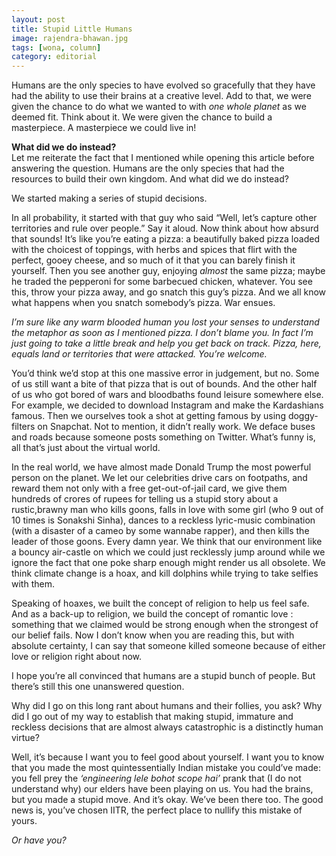 ```yaml
---
layout: post
title: Stupid Little Humans
image: rajendra-bhawan.jpg
tags: [wona, column]
category: editorial 
---
```


Humans are the only species to have evolved so gracefully that they have had the ability to use their brains at a creative level. Add to that, we were given the chance to do what we wanted to with _one whole planet_ as we deemed fit. Think about it. We were given the chance to build a masterpiece. A masterpiece we could live in!

__What did we do instead?__  
Let me reiterate the fact that I mentioned while opening this article before answering the question. Humans are the only species that had the resources to build their own kingdom. And what did we do instead?

We started making a series of stupid decisions.

In all probability, it started with that guy who said “Well, let’s capture other territories and rule over people.” Say it aloud. Now think about how absurd that sounds! It’s like you’re eating a pizza: a beautifully baked pizza loaded with the choicest of toppings, with herbs and spices that flirt with the perfect, gooey cheese, and so much of it that you can barely finish it yourself. Then you see another guy, enjoying _almost_ the same pizza; maybe he traded the pepperoni for some barbecued chicken, whatever. You see this, throw your pizza away, and go snatch this guy’s pizza. And we all know what happens when you snatch somebody’s pizza. War ensues.

_I’m sure like any warm blooded human you lost your senses to understand the metaphor as soon as I mentioned pizza. I don’t blame you. In fact I’m just going to take a little break and help you get back on track. Pizza, here, equals land or territories that were attacked. You’re welcome._

You’d think we’d stop at this one massive error in judgement, but no. Some of us still want a bite of that pizza that is out of bounds. And the other half of us who got bored of wars and bloodbaths found leisure somewhere else. For example, we decided to download Instagram and make the Kardashians famous. Then we ourselves took a shot at getting famous by using doggy-filters on Snapchat. Not to mention, it didn’t really work. We deface buses and roads because someone posts something on Twitter. What’s funny is, all that’s just about the virtual world.

In the real world, we have almost made Donald Trump the most powerful person on the planet. We let our celebrities drive cars on footpaths, and reward them not only with a free get-out-of-jail card, we give them hundreds of crores of rupees for telling us a stupid story about a rustic,brawny man who kills goons, falls in love with some girl (who 9 out of 10 times is Sonakshi Sinha), dances to a reckless lyric-music combination (with a disaster of a cameo by some wannabe rapper), and then kills the leader of those goons. Every damn year.
We think that our environment like a bouncy air-castle on which we could just recklessly jump around while we ignore the fact that one poke sharp enough might render us all obsolete. We think climate change is a hoax, and kill dolphins while trying to take selfies with them.

Speaking of hoaxes, we built the concept of religion to help us feel safe. And as a back-up to religion, we build the concept of romantic love : something that we claimed would be strong enough when the strongest of our belief fails. Now I don’t know when you are reading this, but with absolute certainty, I can say that someone killed someone because of either love or religion right about now.

I hope you’re all convinced that humans are a stupid bunch of people. But there’s still this one unanswered question.

Why did I go on this long rant about humans and their follies, you ask? Why did I go out of my way to establish that making stupid, immature and reckless decisions that are almost always catastrophic is a distinctly human virtue?

Well, it’s because I want you to feel good about yourself. I want you to know that you made the most quintessentially Indian mistake you could’ve made: you fell prey the _‘engineering
lele bohot scope hai’_ prank that (I do not understand why) our elders have been playing on us. You had the brains, but you made a stupid move. And it’s okay. We’ve been there too. The good news is, you’ve chosen IITR, the perfect place to nullify this mistake of yours.

_Or have you?_
